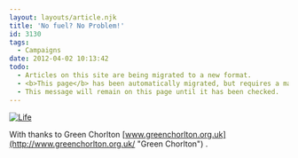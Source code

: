 ```yaml
---
layout: layouts/article.njk
title: 'No fuel? No Problem!'
id: 3130
tags:
  - Campaigns
date: 2012-04-02 10:13:42
todo:
  - Articles on this site are being migrated to a new format.
  - <b>This page</b> has been automatically migrated, but requires a manual check-&amp;-tune to ensure the format and links all work as expected.
  - This message will remain on this page until it has been checked.
---
```


[![Life](http://www.pompeybug.co.uk/wp-content/uploads/2012/04/No-fuel-212x300.jpg "No fuel, no problem!")](http://www.pompeybug.co.uk/wp-content/uploads/2012/04/No-fuel.jpg)

With thanks to Green Chorlton [www.greenchorlton.org.uk](http://www.greenchorlton.org.uk/ "Green Chorlton") .